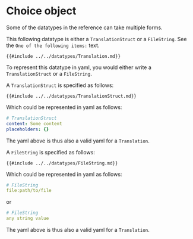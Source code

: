 # Choice object

Some of the datatypes in the reference can take multiple forms. 

This following datatype is either a `TranslationStruct` or a `FileString`. See the `One of the following items:` text.
```admonish example title="Reference"
{{#include ../../datatypes/Translation.md}}
```


To represent this datatype in yaml, you would either write a `TranslationStruct` or a `FileString`.

A `TranslationStruct` is specified as follows:

```admonish example title="Reference"
{{#include ../../datatypes/TranslationStruct.md}}
```

Which could be represented in yaml as follows:

```yaml
# TranslationStruct
content: Some content
placeholders: {}
```

The yaml above is thus also a valid yaml for a `Translation`.

A `FileString` is specified as follows:

```admonish example title="Reference"
{{#include ../../datatypes/FileString.md}}
```

Which could be represented in yaml as follows:

```yaml
# FileString
file:path/to/file
```

or 

```yaml
# FileString
any string value
```

The yaml above is thus also a valid yaml for a `Translation`.